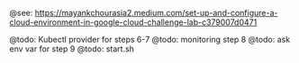 @see: https://mayankchourasia2.medium.com/set-up-and-configure-a-cloud-environment-in-google-cloud-challenge-lab-c379007d0471

@todo: Kubectl provider for steps 6-7
@todo: monitoring step 8
@todo: ask env var for step 9
@todo: start.sh
